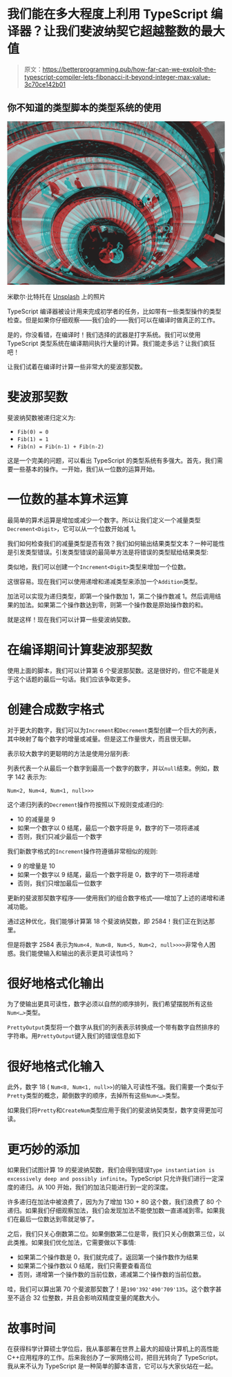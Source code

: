# 我们能在多大程度上利用 TypeScript 编译器？让我们斐波纳契它超越整数的最大值

> 原文：<https://betterprogramming.pub/how-far-can-we-exploit-the-typescript-compiler-lets-fibonacci-it-beyond-integer-max-value-3c70ce142b01>

## 你不知道的类型脚本的类型系统的使用

![](img/4943ecedd11dac277295e673338b27f8.png)

米歇尔·比特托在 [Unsplash](https://unsplash.com?utm_source=medium&utm_medium=referral) 上的照片

TypeScript 编译器被设计用来完成初学者的任务，比如带有一些类型操作的类型检查。但是如果你仔细观察——我们会的——我们可以在编译时做真正的工作。

是的，你没看错，在编译时！我们选择的武器是打字系统。我们可以使用 TypeScript 类型系统在编译期间执行大量的计算。我们能走多远？让我们疯狂吧！

让我们试着在编译时计算一些非常大的斐波那契数。

# 斐波那契数

斐波纳契数被递归定义为:

*   `Fib(0) = 0`
*   `Fib(1) = 1`
*   `Fib(n) = Fib(n-1) + Fib(n-2)`

这是一个完美的问题，可以看出 TypeScript 的类型系统有多强大。首先，我们需要一些基本的操作。一开始，我们从一位数的运算开始。

# 一位数的基本算术运算

最简单的算术运算是增加或减少一个数字。所以让我们定义一个减量类型`Decrement<Digit>`，它可以从一个位数开始减 1。

我们如何检查我们的减量类型是否有效？我们如何输出结果类型文本？一种可能性是引发类型错误。引发类型错误的最简单方法是将错误的类型赋给结果类型:

类似地，我们可以创建一个`Increment<Digit>`类型来增加一个位数。

这很容易。现在我们可以使用递增和递减类型来添加一个`Addition`类型。

加法可以实现为递归类型，即第一个操作数加 1，第二个操作数减 1。然后调用结果的加法。如果第二个操作数达到零，则第一个操作数是原始操作数的和。

就是这样！现在我们可以计算一些斐波纳契数。

# 在编译期间计算斐波那契数

使用上面的脚本，我们可以计算第 6 个斐波那契数。这是很好的，但它不能是关于这个话题的最后一句话。我们应该争取更多。

# 创建合成数字格式

对于更大的数字，我们可以为`Increment`和`Decrement`类型创建一个巨大的列表，其中映射了每个数字的增量或减量。但是这工作量很大，而且很无聊。

表示较大数字的更聪明的方法是使用分层列表:

列表代表一个从最后一个数字到最高一个数字的数字，并以`null`结束。例如，数字 142 表示为:

```
Num<2, Num<4, Num<1, null>>>
```

这个递归列表的`Decrement`操作符按照以下规则变成递归的:

*   10 的减量是 9
*   如果一个数字以 0 结尾，最后一个数字将是 9，数字的下一项将递减
*   否则，我们只减少最后一个数字

我们新数字格式的`Increment`操作符遵循非常相似的规则:

*   9 的增量是 10
*   如果一个数字以 9 结尾，最后一个数字将是 0，数字的下一项将递增
*   否则，我们只增加最后一位数字

更新的斐波那契数字程序——使用我们的组合数字格式——增加了上述的递增和递减功能。

通过这种优化，我们能够计算第 18 个斐波纳契数，即 2584！我们正在到达那里。

但是将数字 2584 表示为`Num<4, Num<8, Num<5, Num<2, null>>>>`非常令人困惑。我们能使输入和输出的表示更具可读性吗？

# 很好地格式化输出

为了使输出更具可读性，数字必须以自然的顺序排列，我们希望摆脱所有这些`Num<…>`类型。

`PrettyOutput`类型将一个数字从我们的列表表示转换成一个带有数字自然排序的字符串。用`PrettyOutput`键入我们的错误信息如下

# 很好地格式化输入

此外，数字 18 ( `Num<8, Num<1, null>>`)的输入可读性不强。我们需要一个类似于`Pretty`类型的概念，颠倒数字的顺序，去掉所有这些`Num<…>`类型。

如果我们将`Pretty`和`CreateNum`类型应用于我们的斐波纳契类型，数字变得更加可读。

# 更巧妙的添加

如果我们试图计算 19 的斐波纳契数，我们会得到错误`Type instantiation is excessively deep and possibly infinite`。TypeScript 只允许我们进行一定深度的递归。从 100 开始，我们的加法只能进行到一定的深度。

许多递归在加法中被浪费了，因为为了增加 130 + 80 这个数，我们浪费了 80 个递归。如果我们仔细观察加法，我们会发现加法不能使加数一直递减到零。如果我们在最后一位数达到零就足够了。

之后，我们只关心倒数第二位。如果倒数第二位是零，我们只关心倒数第三位，以此类推。如果我们优化加法，它需要做以下事情:

*   如果第二个操作数是 0，我们就完成了。返回第一个操作数作为结果
*   如果第二个操作数以 0 结尾，我们只需要查看高位
*   否则，递增第一个操作数的当前位数，递减第二个操作数的当前位数。

哇，我们可以算出第 70 个斐波那契数了！是`190'392'490'709'135`。这个数字甚至不适合 32 位整数，并且会影响双精度变量的尾数大小。

# 故事时间

在获得科学计算硕士学位后，我从事部署在世界上最大的超级计算机上的高性能 C++应用程序的工作。后来我创办了一家网络公司，把目光转向了 TypeScript。我从来不认为 TypeScript 是一种简单的脚本语言，它可以与大家伙站在一起。